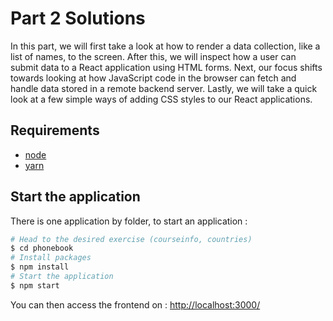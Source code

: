 # Part 2 Solutions

In this part, we will first take a look at how to render a data collection, like a list of names, to the screen. After this, we will inspect how a user can submit data to a React application using HTML forms. Next, our focus shifts towards looking at how JavaScript code in the browser can fetch and handle data stored in a remote backend server. Lastly, we will take a quick look at a few simple ways of adding CSS styles to our React applications.

## Requirements
* [node](https://nodejs.org/en/download/)
* [yarn](https://classic.yarnpkg.com/en/docs/install/#debian-stable)

## Start the application

There is one application by folder, to start an application :

```bash
# Head to the desired exercise (courseinfo, countries)
$ cd phonebook
# Install packages
$ npm install
# Start the application
$ npm start
```

You can then access the frontend on : [http://localhost:3000/](http://localhost:3000/)
